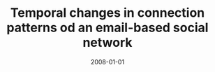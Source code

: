 ---
# Documentation: https://wowchemy.com/docs/managing-content/

title: Temporal changes in connection patterns od an email-based social network
subtitle: ''
summary: ''
authors:
- Krzysztof Juszczyszyn
- kazienko
- Katarzyna Musiał
- Bogdan Gabrys
tags: []
categories: []
date: '2008-01-01'
lastmod: 2022-10-07T05:49:12Z
featured: false
draft: false

# Featured image
# To use, add an image named `featured.jpg/png` to your page's folder.
# Focal points: Smart, Center, TopLeft, Top, TopRight, Left, Right, BottomLeft, Bottom, BottomRight.
image:
  caption: ''
  focal_point: ''
  preview_only: false

# Projects (optional).
#   Associate this post with one or more of your projects.
#   Simply enter your project's folder or file name without extension.
#   E.g. `projects = ["internal-project"]` references `content/project/deep-learning/index.md`.
#   Otherwise, set `projects = []`.
projects: []
publishDate: '2022-10-07T05:49:11.164270Z'
publication_types:
- '1'
abstract: ''
publication: '*2008 IEEE/WIC/ACM International Conferences on Web Intelligence and
  Intelligent Agent Technology : WI-IAT Workshops 2008, Sydney, Australia, 9-12 December
  2008.*'
---